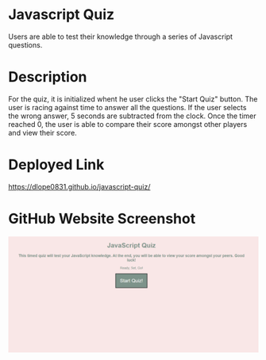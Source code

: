 # Javascript Quiz
Users are able to test their knowledge through a series of Javascript questions.

# Description
For the quiz, it is initialized whent he user clicks the "Start Quiz" button. The user is racing against time to answer all the questions. If the user selects the wrong answer, 5 seconds are subtracted from the clock. Once the timer reached 0, the user is able to compare their score amongst other players and view their score.

# Deployed Link
https://dlope0831.github.io/javascript-quiz/

# GitHub Website Screenshot
![alot screenshot of Javascript Quiz website](./css/Images/Screenshot%202022-08-10%20212642.png)
